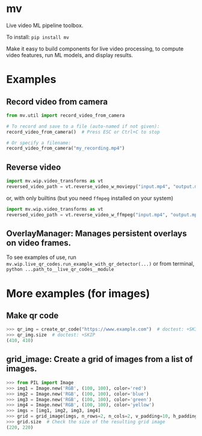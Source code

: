 # mv

Live video ML pipeline toolbox.

To install:	```pip install mv```

Make it easy to build components for live video processing, to compute video features, 
run ML models, and display results. 


# Examples

## Record video from camera

```python
from mv.util import record_video_from_camera

# To record and save to a file (auto-named if not given):
record_video_from_camera()  # Press ESC or Ctrl+C to stop

# Or specify a filename:
record_video_from_camera("my_recording.mp4")
```

## Reverse video

```py
import mv.wip.video_transforms as vt 
reversed_video_path = vt.reverse_video_w_moviepy("input.mp4", "output.mp4")
```

or, with only builtins (but you need `ffmpeg` installed on your system)

```py
import mv.wip.video_transforms as vt 
reversed_video_path = vt.reverse_video_w_ffmpeg("input.mp4", "output.mp4")
```

## OverlayManager: Manages persistent overlays on video frames.

To see examples of use, run `mv.wip.live_qr_codes.run_example_with_qr_detector(...)` or 
from terminal, `python ...path_to__live_qr_codes__module`

# More examples (for images)

## Make qr code

```py
>>> qr_img = create_qr_code("https://www.example.com")  # doctest: +SKIP
>>> qr_img.size  # doctest: +SKIP
(410, 410)
```

## grid_image: Create a grid of images from a list of images.

```py
>>> from PIL import Image
>>> img1 = Image.new('RGB', (100, 100), color='red')
>>> img2 = Image.new('RGB', (100, 100), color='blue')
>>> img3 = Image.new('RGB', (100, 100), color='green')
>>> img4 = Image.new('RGB', (100, 100), color='yellow')
>>> imgs = [img1, img2, img3, img4]
>>> grid = grid_image(imgs, n_rows=2, n_cols=2, v_padding=10, h_padding=10)
>>> grid.size  # Check the size of the resulting grid image
(220, 220)
```
